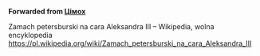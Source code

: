 **Forwarded from [Цімох](https://t.me/sumyc1)**

Zamach petersburski na cara Aleksandra III – Wikipedia, wolna encyklopedia
https://pl.wikipedia.org/wiki/Zamach_petersburski_na_cara_Aleksandra_III